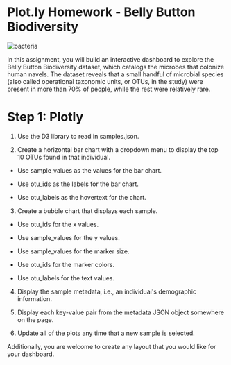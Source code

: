 
# Plot.ly Homework - Belly Button Biodiversity

![bacteria](https://user-images.githubusercontent.com/93007493/159161332-b1ee722d-3934-44a0-8c89-df3404fa3bd5.jpg)

In this assignment, you will build an interactive dashboard to explore the Belly Button Biodiversity dataset, which catalogs the microbes that colonize human navels.
The dataset reveals that a small handful of microbial species (also called operational taxonomic units, or OTUs, in the study) were present in more than 70% of people, while the rest were relatively rare.

# Step 1: Plotly


1. Use the D3 library to read in samples.json.


2. Create a horizontal bar chart with a dropdown menu to display the top 10 OTUs found in that individual.




- Use sample_values as the values for the bar chart.


- Use otu_ids as the labels for the bar chart.


- Use otu_labels as the hovertext for the chart.




3. Create a bubble chart that displays each sample.



- Use otu_ids for the x values.


- Use sample_values for the y values.


- Use sample_values for the marker size.


- Use otu_ids for the marker colors.


- Use otu_labels for the text values.





4. Display the sample metadata, i.e., an individual's demographic information.


5. Display each key-value pair from the metadata JSON object somewhere on the page.




6. Update all of the plots any time that a new sample is selected.

Additionally, you are welcome to create any layout that you would like for your dashboard. 


